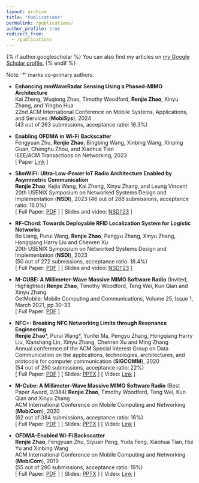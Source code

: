 ```yaml
---
layout: archive
title: "Publications"
permalink: /publications/
author_profile: true
redirect_from: 
  - /publications
---
```


{% if author.googlescholar %}
  You can also find my articles on <u><a href="{{author.googlescholar}}">my Google Scholar profile</a>.</u>
{% endif %}

Note: ‘*’ marks co-primary authors.  

* **Enhancing mmWaveRadar Sensing Using a Phased-MIMO Architecture**  
Kai Zheng, Wuqiong Zhao, Timothy Woodford, **Renjie Zhao**, Xinyu Zhang, and Yingbo Hua  
22nd ACM International Conference on Mobile Systems, Applications, and Services (**MobiSys**), 2024  
(43 out of 263 submissions, acceptance ratio: 16.3%)  

* **Enabling OFDMA in Wi-Fi Backscatter**  
Fengyuan Zhu, **Renjie Zhao**, Bingbing Wang, Xinbing Wang, Xinping Guan, Chenghu Zhou, and Xiaohua Tian  
IEEE/ACM Transactions on Networking, 2023  
[ Paper [Link](https://ieeexplore.ieee.org/abstract/document/10176347) ]

* **SlimWiFi: Ultra-Low-Power IoT Radio Architecture Enabled by Asymmetric Communication**  
**Renjie Zhao**, Kejia Wang, Kai Zheng, Xinyu Zhang, and Leung Vincent
20th USENIX Symposium on Networked Systems Design and Implementation (**NSDI**), 2023
(46 out of 288 submissions, acceptance ratio: 16.0%)  
[ Full Paper: [PDF](https://renjiezhao.github.io/files/SlimWiFi_paper.pdf) ] [ Slides and video: [NSDI'23](https://www.usenix.org/conference/nsdi23/presentation/zhao-renjie) ]

* **RF-Chord: Towards Deployable RFID Localization System for Logistic Networks**  
Bo Liang, Purui Wang, **Renjie Zhao**, Pengyu Zhang, Xinyu Zhang, Hongqiang Harry Liu and Chenren Xu  
20th USENIX Symposium on Networked Systems Design and Implementation (**NSDI**), 2023  
(50 out of 272 submissions, acceptance ratio: 18.4%)  
[ Full Paper: [PDF](https://renjiezhao.github.io/files/RFCHORD_paper.pdf) ] [ Slides and video: [NSDI'23](https://www.usenix.org/conference/nsdi23/presentation/liang-bo) ]

* **M-CUBE: A Millimeter-Wave Massive MIMO Software Radio** <red>(Invited, Highlighted)</red> 
**Renjie Zhao**, Timothy Woodford, Teng Wei, Kun Qian and Xinyu Zhang  
GetMobile: Mobile Computing and Communications, Volume 25, Issue 1, March 2021, pp 30-33  
[ Full Paper: [PDF](https://renjiezhao.github.io/files/MCube_getmobile_paper.pdf) ]

* **NFC+: Breaking NFC Networking Limits through Resonance Engineering**  
**Renjie Zhao**\*, Purui Wang\*, Yunfei Ma, Pengyu Zhang, Hongqiang Harry Liu, Xianshang Lin, Xinyu Zhang, Chenren Xu and Ming Zhang  
Annual conference of the ACM Special Interest Group on Data Communication on the applications, technologies, architectures, and protocols for computer communication (**SIGCOMM**), 2020  
(54 out of 250 submissions, acceptance ratio: 22%)  
[ Full Paper: [PDF](https://renjiezhao.github.io/files/NFCplus_paper.pdf) ] [ Slides: [PPTX](https://renjiezhao.github.io/files/NFCplus_slides_20min.pptx) ] [ Video: [Link](https://dl.acm.org/doi/abs/10.1145/3387514.3406219) ]

* **M-Cube: A Millimeter-Wave Massive MIMO Software Radio** <red>(Best Paper Award, 2/384)</red> 
**Renjie Zhao**, Timothy Woodford, Teng Wei, Kun Qian and Xinyu Zhang  
ACM International Conference on Mobile Computing and Networking (**MobiCom**), 2020  
(62 out of 384 submissions, acceptance ratio: 16%)  
[ Full Paper: [PDF](https://renjiezhao.github.io/files/MCube_paper.pdf) ] [ Slides: [PPTX](https://renjiezhao.github.io/files/MCube_slides_20min.pptx) ] [ Video: [Link](https://www.youtube.com/watch?v=NRooJM1UK3s&feature=youtu.be) ]

* **OFDMA-Enabled Wi-Fi Backscatter**  
**Renjie Zhao**, Fengyuan Zhu, Siyuan Peng, Yuda Feng, Xiaohua Tian, Hui Yu and Xinbing Wang  
ACM International Conference on Mobile Computing and Networking (**MobiCom**), 2019  
(55 out of 290 submissions, acceptance ratio: 19%)  
[ Full Paper: [PDF](https://renjiezhao.github.io/files/OFDMA_BS_paper.pdf) ] [ Slides: [PPTX](https://renjiezhao.github.io/files/OFDMA_BS_slides.pptx) ] [ Video: [Link](https://www.youtube.com/watch?v=UsyeI3U1bqo) ]

<!--{% include base_path %}

{% for post in site.publications reversed %}
  {% include archive-single.html %}
{% endfor %}
-->